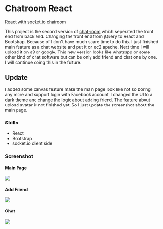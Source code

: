 # Chatroom React
React with socket.io chatroom

This project is the second version of [chat-room](https://github.com/BobbyLiu66/white-board) which seperated the front end from back end. Changing the front end from jQuery to React and Bootstrap. Because of I don't have much spare time to do this. I just finished main feature as a chat website and put it on ec2 apache. Next time I will upload it on s3 or google. This new version looks like whatsapp or some other kind of chat software but can be only add friend and chat one by one. I will continue doing this in the fulture.

## Update
I added some canvas feature make the main page look like not so boring any more and support login with Facebook account.
I changed the UI to a dark theme and change the logic about adding friend. The feature about upload avatar is not finished yet. So I just update the screenshot about the main page.

### Skills
* React
* Bootstrap
* socket.io client side

### Screenshot 
#### Main Page
![](https://storage.googleapis.com/chatroom.geekliubo.com/github/main.gif)
#### Add Friend
![](https://storage.googleapis.com/chatroom.geekliubo.com/github/add-friend-react.gif)
#### Chat
![](https://storage.googleapis.com/chatroom.geekliubo.com/github/chat-react.gif)

